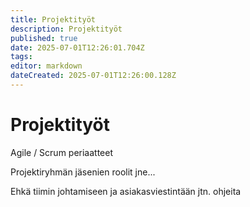 ```yaml
---
title: Projektityöt
description: Projektityöt
published: true
date: 2025-07-01T12:26:01.704Z
tags: 
editor: markdown
dateCreated: 2025-07-01T12:26:00.128Z
---
```


# Projektityöt

Agile / Scrum periaatteet

Projektiryhmän jäsenien roolit jne...

Ehkä tiimin johtamiseen ja asiakasviestintään jtn. ohjeita
